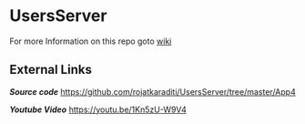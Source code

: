 # UsersServer

For more Information on this repo goto [wiki](https://github.com/rojatkaraditi/UsersServer/wiki)

## **External Links**
**_Source code_**
https://github.com/rojatkaraditi/UsersServer/tree/master/App4

**_Youtube Video_**
https://youtu.be/1Kn5zU-W9V4

